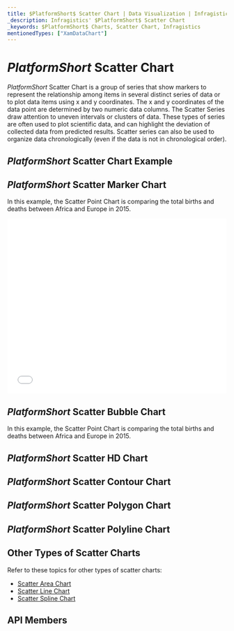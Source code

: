 ```yaml
---
title: $PlatformShort$ Scatter Chart | Data Visualization | Infragistics
_description: Infragistics' $PlatformShort$ Scatter Chart
_keywords: $PlatformShort$ Charts, Scatter Chart, Infragistics
mentionedTypes: ["XamDataChart"]
---
```

# $PlatformShort$ Scatter Chart

$PlatformShort$ Scatter Chart is a group of series that show markers to represent the relationship among items in several distinct series of data or to plot data items using x and y coordinates. The x and y coordinates of the data point are determined by two numeric data columns. The Scatter Series draw attention to uneven intervals or clusters of data. These types of series are often used to plot scientific data, and can highlight the deviation of collected data from predicted results. Scatter series can also be used to organize data chronologically (even if the data is not in chronological order).

## $PlatformShort$ Scatter Chart Example
<!-- TODO use this iframe which will point to a new sample:
<iframe src='{environment:dvDemosBaseUrl}/charts/data-chart-type-scatter-series' width="100%" height="100%" seamless frameBorder="0" onload="onXPlatSampleIframeContentLoaded(this);" alt="$PlatformShort$ Scatter Chart Example"></iframe> -->

## $PlatformShort$ Scatter Marker Chart

In this example, the Scatter Point Chart is comparing the total births and deaths between Africa and Europe in 2015.

<div class="sample-container loading" style="height: 400px">
    <iframe id="cc-chart-with-legend" src='{environment:dvDemosBaseUrl}/charts/data-chart-scatter-point-chart' width="100%" height="100%" seamless frameBorder="0" onload="onXPlatSampleIframeContentLoaded(this);" alt="$PlatformShort$ Line Chart With Legend"></iframe>
</div>

<div class="divider--half"></div>

## $PlatformShort$ Scatter Bubble Chart

In this example, the Scatter Point Chart is comparing the total births and deaths between Africa and Europe in 2015.

## $PlatformShort$ Scatter HD Chart

<!-- data-chart-type-scatter-hd-series.md -->

## $PlatformShort$ Scatter Contour Chart

<!-- TODO copy and combine content (code snippets, description) from these topics:
	data-chart-type-scatter-contour-series.md
-->

## $PlatformShort$ Scatter Polygon Chart

<!-- data-chart-type-scatter-polygon-series.md -->

## $PlatformShort$ Scatter Polyline Chart

<!-- data-chart-type-scatter-polyline-series.md -->

## Other Types of Scatter Charts

Refer to these topics for other types of scatter charts:

- [Scatter Area Chart](chart-types-area.md#$PlatformShort$-Scatter-Area-Chart)
- [Scatter Line Chart](chart-types-line.md#$PlatformShort$-Scatter-Line-Chart)
- [Scatter Spline Chart](chart-types-spline.md#$PlatformShort$-Scatter-Spline-Chart)


## API Members
<!-- TODO list API links used in this topic -->

